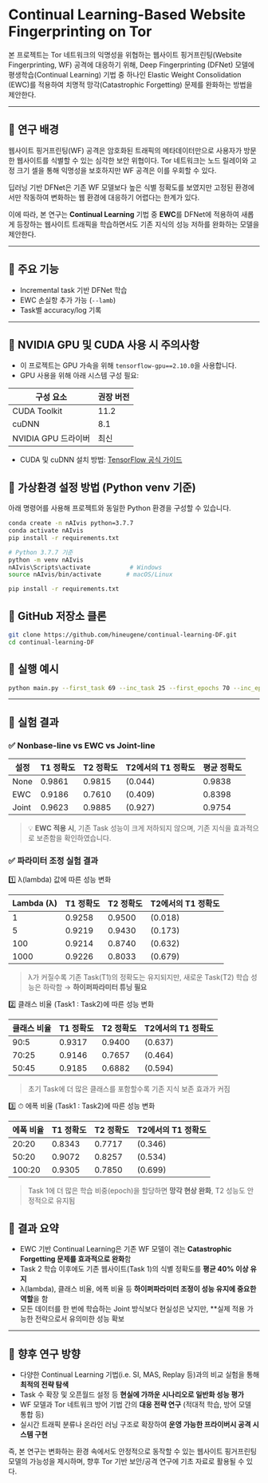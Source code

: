 # Continual Learning-Based Website Fingerprinting on Tor

본 프로젝트는 Tor 네트워크의 익명성을 위협하는 웹사이트 핑거프린팅(Website Fingerprinting, WF) 공격에 대응하기 위해, Deep Fingerprinting (DFNet) 모델에 평생학습(Continual Learning) 기법 중 하나인 Elastic Weight Consolidation (EWC)를 적용하여 치명적 망각(Catastrophic Forgetting) 문제를 완화하는 방법을 제안한다.

---

## 📌 연구 배경

웹사이트 핑거프린팅(WF) 공격은 암호화된 트래픽의 메타데이터만으로 사용자가 방문한 웹사이트를 식별할 수 있는 심각한 보안 위협이다. Tor 네트워크는 노드 릴레이와 고정 크기 셀을 통해 익명성을 보호하지만 WF 공격은 이를 우회할 수 있다.

딥러닝 기반 DFNet은 기존 WF 모델보다 높은 식별 정확도를 보였지만 고정된 환경에서만 작동하여 변화하는 웹 환경에 대응하기 어렵다는 한계가 있다.

이에 따라, 본 연구는 **Continual Learning** 기법 중 **EWC**를 DFNet에 적용하여 새롭게 등장하는 웹사이트 트래픽을 학습하면서도 기존 지식의 성능 저하를 완화하는 모델을 제안한다.

---

## 📌 주요 기능
- Incremental task 기반 DFNet 학습
- EWC 손실항 추가 가능 (`--lamb`)
- Task별 accuracy/log 기록

---

## 📌 NVIDIA GPU 및 CUDA 사용 시 주의사항

- 이 프로젝트는 GPU 가속을 위해 `tensorflow-gpu==2.10.0`을 사용합니다.
- GPU 사용을 위해 아래 시스템 구성 필요:

| 구성 요소 | 권장 버전 |
|-----------|-----------|
| CUDA Toolkit | 11.2 |
| cuDNN | 8.1 |
| NVIDIA GPU 드라이버 | 최신 |

- CUDA 및 cuDNN 설치 방법: [TensorFlow 공식 가이드](https://www.tensorflow.org/install/gpu)


## 📌 가상환경 설정 방법 (Python venv 기준)

아래 명령어를 사용해 프로젝트와 동일한 Python 환경을 구성할 수 있습니다.

```bash
conda create -n nAIvis python=3.7.7
conda activate nAIvis
pip install -r requirements.txt
```

```bash
# Python 3.7.7 기준
python -m venv nAIvis
nAIvis\Scripts\activate           # Windows
source nAIvis/bin/activate       # macOS/Linux

pip install -r requirements.txt
```

## 📌 GitHub 저장소 클론
```bash
git clone https://github.com/hineugene/continual-learning-DF.git
cd continual-learning-DF
```

## 📌 실행 예시

```bash
python main.py --first_task 69 --inc_task 25 --first_epochs 70 --inc_epochs 20 --lamb 10000
```

---

## 📌 실험 결과

### ✅ Nonbase-line vs EWC vs Joint-line

| 설정   | T1 정확도 | T2 정확도 | T2에서의 T1 정확도 | 평균 정확도 |
|--------|-----------|-----------|--------------------|--------------|
| None   | 0.9861    | 0.9815    | (0.044)            | 0.9838       |
| EWC    | 0.9186    | 0.7610    | (0.409)            | 0.8398       |
| Joint  | 0.9623    | 0.9885    | (0.927)            | 0.9754       |

> 💡 **EWC 적용 시**, 기존 Task 성능이 크게 저하되지 않으며, 기존 지식을 효과적으로 보존함을 확인하였습니다.


### ✅ 파라미터 조정 실험 결과

1️⃣ λ(lambda) 값에 따른 성능 변화

| Lambda (λ) | T1 정확도 | T2 정확도 | T2에서의 T1 정확도 |
|------------|-----------|-----------|--------------------|
| 1          | 0.9258    | 0.9500    | (0.018)            |
| 5          | 0.9219    | 0.9430    | (0.173)            |
| 100        | 0.9214    | 0.8740    | (0.632)            |
| 1000       | 0.9226    | 0.8033    | (0.679)            |

> λ가 커질수록 기존 Task(T1)의 정확도는 유지되지만, 새로운 Task(T2) 학습 성능은 하락함 → **하이퍼파라미터 튜닝 필요**


2️⃣ 클래스 비율 (Task1 : Task2)에 따른 성능 변화

| 클래스 비율 | T1 정확도 | T2 정확도 | T2에서의 T1 정확도 |
|-------------|-----------|-----------|--------------------|
| 90:5        | 0.9317    | 0.9400    | (0.637)            |
| 70:25       | 0.9146    | 0.7657    | (0.464)            |
| 50:45       | 0.9185    | 0.6882    | (0.594)            |

> 초기 Task에 더 많은 클래스를 포함할수록 기존 지식 보존 효과가 커짐


3️⃣ ⏱ 에폭 비율 (Task1 : Task2)에 따른 성능 변화

| 에폭 비율  | T1 정확도 | T2 정확도 | T2에서의 T1 정확도 |
|------------|-----------|-----------|--------------------|
| 20:20      | 0.8343    | 0.7717    | (0.346)            |
| 50:20      | 0.9072    | 0.8257    | (0.534)            |
| 100:20     | 0.9305    | 0.7850    | (0.699)            |

> Task 1에 더 많은 학습 비중(epoch)을 할당하면 **망각 현상 완화**, T2 성능도 안정적으로 유지됨


## 📌 결과 요약

- EWC 기반 Continual Learning은 기존 WF 모델이 겪는 **Catastrophic Forgetting 문제를 효과적으로 완화**함
- Task 2 학습 이후에도 기존 웹사이트(Task 1)의 식별 정확도를 **평균 40% 이상 유지**
- λ(lambda), 클래스 비율, 에폭 비율 등 **하이퍼파라미터 조정이 성능 유지에 중요한 역할**을 함
- 모든 데이터를 한 번에 학습하는 Joint 방식보다 현실성은 낮지만, **실제 적용 가능한 전략으로서 유의미한 성능 확보

---

## 📌 향후 연구 방향

- 다양한 Continual Learning 기법(i.e. SI, MAS, Replay 등)과의 비교 실험을 통해 **최적의 전략 탐색**
- Task 수 확장 및 오픈월드 설정 등 **현실에 가까운 시나리오로 일반화 성능 평가**
- WF 모델과 Tor 네트워크 방어 기법 간의 **대응 전략 연구** (적대적 학습, 방어 모델 통합 등)
- 실시간 트래픽 분류나 온라인 러닝 구조로 확장하여 **운영 가능한 프라이버시 공격 시스템 구현**

즉, 본 연구는 변화하는 환경 속에서도 안정적으로 동작할 수 있는 웹사이트 핑거프린팅 모델의 가능성을 제시하며, 향후 Tor 기반 보안/공격 연구에 기초 자료로 활용될 수 있다.

